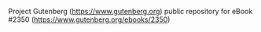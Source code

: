 Project Gutenberg (https://www.gutenberg.org) public repository for eBook #2350 (https://www.gutenberg.org/ebooks/2350)